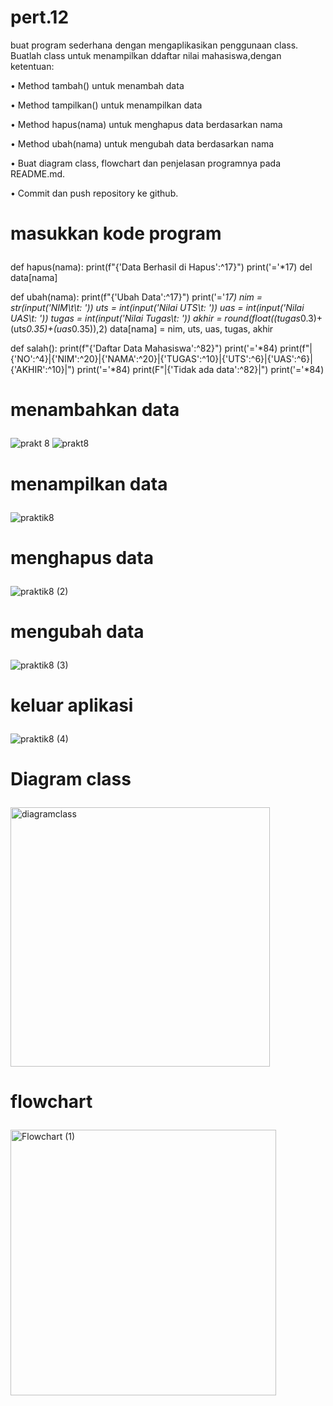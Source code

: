 # pert.12
<p>buat program sederhana dengan mengaplikasikan penggunaan class.
Buatlah class untuk menampilkan ddaftar nilai mahasiswa,dengan ketentuan:</p>
<p>• Method tambah() untuk menambah data</p>
<p>• Method tampilkan() untuk menampilkan data</p>
<p>• Method hapus(nama) untuk menghapus data berdasarkan nama</p>
<p>• Method ubah(nama) untuk mengubah data berdasarkan nama</p>
<p>• Buat diagram class, flowchart dan penjelasan programnya pada
README.md.</p>
<p>• Commit dan push repository ke github.</p>

# <p>masukkan kode program</p>


def hapus(nama):
    print(f"{'Data Berhasil di Hapus':^17}")
    print('='*17)
    del data[nama]

def ubah(nama):
    print(f"{'Ubah Data':^17}")
    print('='*17)
    nim = str(input('NIM\t\t: ')) 
    uts = int(input('Nilai UTS\t: '))
    uas = int(input('Nilai UAS\t: '))
    tugas = int(input('Nilai Tugas\t: '))
    akhir = round(float((tugas*0.3)+(uts*0.35)+(uas*0.35)),2)
    data[nama] = nim, uts, uas, tugas, akhir

def salah():
    print(f"{'Daftar Data Mahasiswa':^82}")
    print('='*84)
    print(f"|{'NO':^4}|{'NIM':^20}|{'NAMA':^20}|{'TUGAS':^10}|{'UTS':^6}|{'UAS':^6}|{'AKHIR':^10}|")
    print('='*84)
    print(F"|{'Tidak ada data':^82}|")
    print('='*84)

    
# <p>menambahkan data</p>

![prakt 8](https://github.com/endangsirait/pert.12/assets/148036197/e0e17ec7-7156-4963-8b39-53d480c79420)
![prakt8](https://github.com/endangsirait/pert.12/assets/148036197/00500416-e0ba-40f3-b30d-aebff3b6cd5a)

# <p> menampilkan data</p>

![praktik8](https://github.com/endangsirait/pert.12/assets/148036197/c5f830c8-2d41-49d0-89af-f9f64c64fecf)

# <p> menghapus data</p>

![praktik8 (2)](https://github.com/endangsirait/pert.12/assets/148036197/51223638-4819-48a3-915b-ace449b30355)

# <p> mengubah data</p>

![praktik8 (3)](https://github.com/endangsirait/pert.12/assets/148036197/e6bcd3e9-0702-4ce4-b565-5373108b5feb)

# <p> keluar aplikasi</p>

![praktik8 (4)](https://github.com/endangsirait/pert.12/assets/148036197/88d67a8e-f4f0-4c55-8d56-64fe4d9dfead)

# <p> Diagram class</p>

<img width="415" alt="diagramclass" src="https://github.com/endangsirait/pert.12/assets/148036197/a10ce3aa-0e54-47c6-bd67-560f83871e26">

# <p> flowchart</p>

<img width="425" alt="Flowchart (1)" src="https://github.com/endangsirait/pert.12/assets/148036197/4b1109f3-735e-4d28-b35e-8d490dbc41c5">

